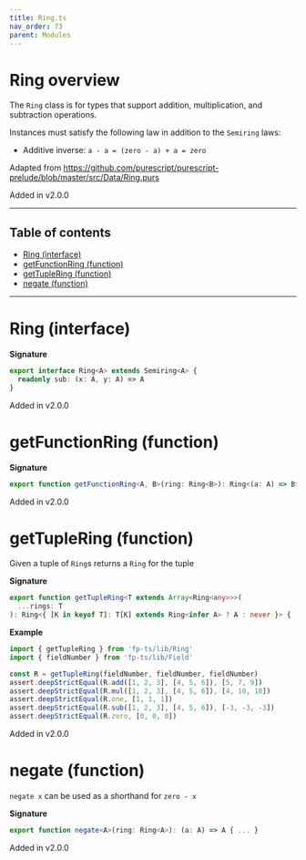 ```yaml
---
title: Ring.ts
nav_order: 73
parent: Modules
---
```


# Ring overview

The `Ring` class is for types that support addition, multiplication, and subtraction operations.

Instances must satisfy the following law in addition to the `Semiring` laws:

- Additive inverse: `a - a = (zero - a) + a = zero`

Adapted from https://github.com/purescript/purescript-prelude/blob/master/src/Data/Ring.purs

Added in v2.0.0

---

<h2 class="text-delta">Table of contents</h2>

- [Ring (interface)](#ring-interface)
- [getFunctionRing (function)](#getfunctionring-function)
- [getTupleRing (function)](#gettuplering-function)
- [negate (function)](#negate-function)

---

# Ring (interface)

**Signature**

```ts
export interface Ring<A> extends Semiring<A> {
  readonly sub: (x: A, y: A) => A
}
```

Added in v2.0.0

# getFunctionRing (function)

**Signature**

```ts
export function getFunctionRing<A, B>(ring: Ring<B>): Ring<(a: A) => B> { ... }
```

Added in v2.0.0

# getTupleRing (function)

Given a tuple of `Ring`s returns a `Ring` for the tuple

**Signature**

```ts
export function getTupleRing<T extends Array<Ring<any>>>(
  ...rings: T
): Ring<{ [K in keyof T]: T[K] extends Ring<infer A> ? A : never }> { ... }
```

**Example**

```ts
import { getTupleRing } from 'fp-ts/lib/Ring'
import { fieldNumber } from 'fp-ts/lib/Field'

const R = getTupleRing(fieldNumber, fieldNumber, fieldNumber)
assert.deepStrictEqual(R.add([1, 2, 3], [4, 5, 6]), [5, 7, 9])
assert.deepStrictEqual(R.mul([1, 2, 3], [4, 5, 6]), [4, 10, 18])
assert.deepStrictEqual(R.one, [1, 1, 1])
assert.deepStrictEqual(R.sub([1, 2, 3], [4, 5, 6]), [-3, -3, -3])
assert.deepStrictEqual(R.zero, [0, 0, 0])
```

Added in v2.0.0

# negate (function)

`negate x` can be used as a shorthand for `zero - x`

**Signature**

```ts
export function negate<A>(ring: Ring<A>): (a: A) => A { ... }
```

Added in v2.0.0
